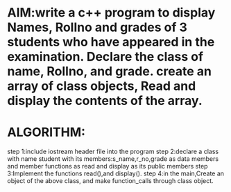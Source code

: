 
# AIM:write a c++ program to display Names, Rollno and grades of 3 students who have appeared in the examination. Declare the class of name, Rollno, and grade. create an array of class objects, Read and display the contents of the array.

# ALGORITHM:
step 1:include iostream header file into the program
step 2:declare a class with name student with its members:s_name,r_no,grade as data members and member functions as read and display as its public members
step 3:Implement the functions read(),and display().
step 4:in the main,Create an object of the above class, and make function_calls through class object.
